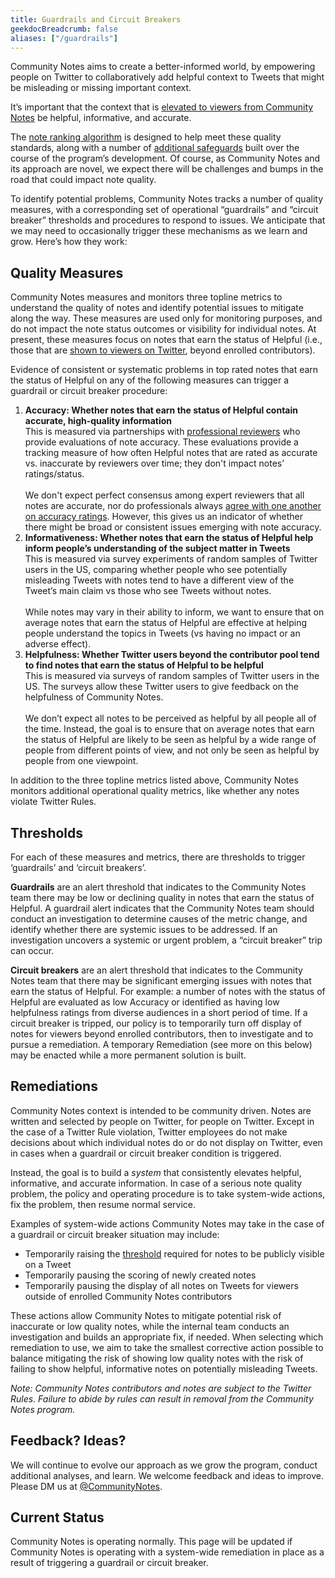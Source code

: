 ```yaml
---
title: Guardrails and Circuit Breakers
geekdocBreadcrumb: false
aliases: ["/guardrails"]
---
```


Community Notes aims to create a better-informed world, by empowering people on Twitter to collaboratively add helpful context to Tweets that might be misleading or missing important context.

It’s important that the context that is [elevated to viewers from Community Notes](../notes-on-twitter) be helpful, informative, and accurate.

The [note ranking algorithm](../note-ranking) is designed to help meet these quality standards, along with a number of [additional safeguards](../challenges) built over the course of the program’s development. Of course, as Community Notes and its approach are novel, we expect there will be challenges and bumps in the road that could impact note quality.

To identify potential problems, Community Notes tracks a number of quality measures, with a corresponding set of operational “guardrails” and “circuit breaker” thresholds and procedures to respond to issues. We anticipate that we may need to occasionally trigger these mechanisms as we learn and grow. Here’s how they work:

## Quality Measures

Community Notes measures and monitors three topline metrics to understand the quality of notes and identify potential issues to mitigate along the way. These measures are used only for monitoring purposes, and do not impact the note status outcomes or visibility for individual notes. At present, these measures focus on notes that earn the status of Helpful (i.e., those that are [shown to viewers on Twitter](../notes-on-twitter), beyond enrolled contributors).

Evidence of consistent or systematic problems in top rated notes that earn the status of Helpful on any of the following measures can trigger a guardrail or circuit breaker procedure:

1. <div> <strong>Accuracy: Whether notes that earn the status of Helpful contain accurate, high-quality information</strong><label>
   <br/>This is measured via partnerships with <a href="https://blog.twitter.com/en_us/topics/company/2021/bringing-more-reliable-context-to-conversations-on-twitter" target="_blank">professional reviewers</a> who provide evaluations of note accuracy. These evaluations provide a tracking measure of how often Helpful notes that are rated as accurate vs. inaccurate by reviewers over time; they don't impact notes’ ratings/status. <br/> <br/>We don't expect perfect consensus among expert reviewers that all notes are accurate, nor do professionals always <a href="https://www.science.org/doi/10.1126/sciadv.abf4393" target="_blank">agree with one another on accuracy ratings</a>. However, this gives us an indicator of whether there might be broad or consistent issues emerging with note accuracy.</label></div>

2. <div> <strong>Informativeness: Whether notes that earn the status of Helpful help inform people’s understanding of the subject matter in Tweets</strong><label>
   <br/> This is measured via survey experiments of random samples of Twitter users in the US, comparing whether people who see potentially misleading Tweets with notes tend to have a different view of the Tweet’s main claim vs those who see Tweets without notes. </br><br/> While notes may vary in their ability to inform, we want to ensure that on average notes that earn the status of Helpful are effective at helping people understand the topics in Tweets (vs having no impact or an adverse effect).</label></div>

3. <div> <strong>Helpfulness: Whether Twitter users beyond the contributor pool tend to find notes that earn the status of Helpful to be helpful</strong><label>
   <br/> This is measured via surveys of random samples of Twitter users in the US. The surveys allow these Twitter users to give feedback on the helpfulness of Community Notes.</br><br/> We don’t expect all notes to be perceived as helpful by all people all of the time. Instead, the goal is to ensure that on average notes that earn the status of Helpful are likely to be seen as helpful by a wide range of people from different points of view, and not only be seen as helpful by people from one viewpoint.</label></div>

In addition to the three topline metrics listed above, Community Notes monitors additional operational quality metrics, like whether any notes violate Twitter Rules.

## Thresholds

For each of these measures and metrics, there are thresholds to trigger ‘guardrails’ and ‘circuit breakers’.

**Guardrails** are an alert threshold that indicates to the Community Notes team there may be low or declining quality in notes that earn the status of Helpful. A guardrail alert indicates that the Community Notes team should conduct an investigation to determine causes of the metric change, and identify whether there are systemic issues to be addressed. If an investigation uncovers a systemic or urgent problem, a “circuit breaker” trip can occur.

**Circuit breakers** are an alert threshold that indicates to the Community Notes team that there may be significant emerging issues with notes that earn the status of Helpful. For example: a number of notes with the status of Helpful are evaluated as low Accuracy or identified as having low helpfulness ratings from diverse audiences in a short period of time. If a circuit breaker is tripped, our policy is to temporarily turn off display of notes for viewers beyond enrolled contributors, then to investigate and to pursue a remediation. A temporary Remediation (see more on this below) may be enacted while a more permanent solution is built.

## Remediations

Community Notes context is intended to be community driven. Notes are written and selected by people on Twitter, for people on Twitter. Except in the case of a Twitter Rule violation, Twitter employees do not make decisions about which individual notes do or do not display on Twitter, even in cases when a guardrail or circuit breaker condition is triggered.

Instead, the goal is to build a _system_ that consistently elevates helpful, informative, and accurate information. In case of a serious note quality problem, the policy and operating procedure is to take system-wide actions, fix the problem, then resume normal service.

Examples of system-wide actions Community Notes may take in the case of a guardrail or circuit breaker situation may include:

- Temporarily raising the [threshold](../note-ranking) required for notes to be publicly visible on a Tweet
- Temporarily pausing the scoring of newly created notes
- Temporarily pausing the display of all notes on Tweets for viewers outside of enrolled Community Notes contributors

These actions allow Community Notes to mitigate potential risk of inaccurate or low quality notes, while the internal team conducts an investigation and builds an appropriate fix, if needed. When selecting which remediation to use, we aim to take the smallest corrective action possible to balance mitigating the risk of showing low quality notes with the risk of failing to show helpful, informative notes on potentially misleading Tweets.

_Note: Community Notes contributors and notes are subject to the Twitter Rules. Failure to abide by rules can result in removal from the Community Notes program._

## Feedback? Ideas?

We will continue to evolve our approach as we grow the program, conduct additional analyses, and learn. We welcome feedback and ideas to improve. Please DM us at [@CommunityNotes](https://twitter.com/communitynotes).

## Current Status

Community Notes is operating normally. This page will be updated if Community Notes is operating with a system-wide remediation in place as a result of triggering a guardrail or circuit breaker.
